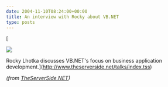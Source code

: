 ```yaml
---
date: 2004-11-10T08:24:00+00:00
title: An interview with Rocky about VB.NET
type: posts
---
```

[

<img src="http://www.theserverside.net/talks/videos/RockyLhotka/LhotkaFeatured.jpg" border="0" />



Rocky Lhotka discusses VB.NET's focus on business application development.](http://www.theserverside.net/talks/index.tss)


_(from [TheServerSide.NET](http://www.theserverside.net))_

